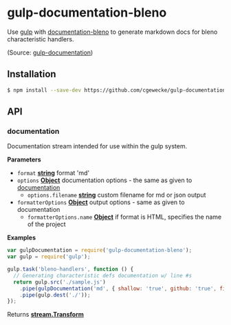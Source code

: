 # gulp-documentation-bleno


Use [gulp](http://gulpjs.com/) with
[documentation-bleno](https://github.com/cgewecke/documentation-bleno)
to generate markdown docs for bleno characteristic handlers. 

(Source: [gulp-documentation](https://github.com/documentationjs/gulp-documentation))

## Installation

```sh
$ npm install --save-dev https://github.com/cgewecke/gulp-documentation-bleno
```

## API

<!-- Generated by documentation.js. Update this documentation by updating the source code. -->

### documentation

Documentation stream intended for use within the gulp system. 

**Parameters**

-   `format` **[string](https://developer.mozilla.org/en-US/docs/Web/JavaScript/Reference/Global_Objects/String)** format 'md'
-   `options` **[Object](https://developer.mozilla.org/en-US/docs/Web/JavaScript/Reference/Global_Objects/Object)** documentation options - the same as given to [documentation](https://github.com/documentationjs/documentation)
    -   `options.filename` **[string](https://developer.mozilla.org/en-US/docs/Web/JavaScript/Reference/Global_Objects/String)** custom filename for md or json output
-   `formatterOptions` **[Object](https://developer.mozilla.org/en-US/docs/Web/JavaScript/Reference/Global_Objects/Object)** output options - same as given to documentation
    -   `formatterOptions.name` **[Object](https://developer.mozilla.org/en-US/docs/Web/JavaScript/Reference/Global_Objects/Object)** if format is HTML, specifies the name of the project

**Examples**

```javascript
var gulpDocumentation = require('gulp-documentation-bleno');
var gulp = require('gulp');

gulp.task('bleno-handlers', function () {
  // Generating characteristic defs documentation w/ line #s
  return gulp.src('./sample.js')
    .pipe(gulpDocumentation('md', { shallow: 'true', github: 'true', filename: 'sample.md' }))
    .pipe(gulp.dest('./'));
});

```

Returns **[stream.Transform](https://nodejs.org/api/stream.html#stream_class_stream_transform)** 

